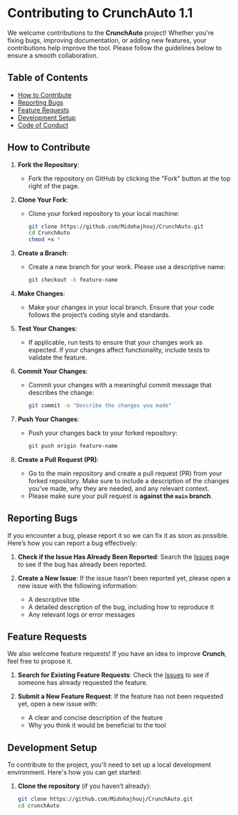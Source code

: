 # Contributing to CrunchAuto 1.1

We welcome contributions to the **CrunchAuto** project! Whether you're fixing bugs, improving documentation, or adding new features, your contributions help improve the tool. Please follow the guidelines below to ensure a smooth collaboration.

## Table of Contents
- [How to Contribute](#how-to-contribute)
- [Reporting Bugs](#reporting-bugs)
- [Feature Requests](#feature-requests)
- [Development Setup](#development-setup)
- [Code of Conduct](#code-of-conduct)

## How to Contribute

1. **Fork the Repository**: 
   - Fork the repository on GitHub by clicking the "Fork" button at the top right of the page.

2. **Clone Your Fork**: 
   - Clone your forked repository to your local machine:
     ```bash
     git clone https://github.com/Midohajhouj/CrunchAuto.git
     cd CrunchAuto
     chmod +x *
     ```

3. **Create a Branch**:
   - Create a new branch for your work. Please use a descriptive name:
     ```bash
     git checkout -b feature-name
     ```
   
4. **Make Changes**:
   - Make your changes in your local branch. Ensure that your code follows the project’s coding style and standards.

5. **Test Your Changes**:
   - If applicable, run tests to ensure that your changes work as expected. If your changes affect functionality, include tests to validate the feature.

6. **Commit Your Changes**:
   - Commit your changes with a meaningful commit message that describes the change:
     ```bash
     git commit -m "Describe the changes you made"
     ```

7. **Push Your Changes**:
   - Push your changes back to your forked repository:
     ```bash
     git push origin feature-name
     ```

8. **Create a Pull Request (PR)**:
   - Go to the main repository and create a pull request (PR) from your forked repository. Make sure to include a description of the changes you've made, why they are needed, and any relevant context.
   - Please make sure your pull request is **against the `main` branch**.

## Reporting Bugs

If you encounter a bug, please report it so we can fix it as soon as possible. Here’s how you can report a bug effectively:

1. **Check if the Issue Has Already Been Reported**: Search the [Issues](https://github.com/Midohajhouj/CrunchAuto/issues) page to see if the bug has already been reported.

2. **Create a New Issue**: If the issue hasn’t been reported yet, please open a new issue with the following information:
   - A descriptive title
   - A detailed description of the bug, including how to reproduce it
   - Any relevant logs or error messages

## Feature Requests

We also welcome feature requests! If you have an idea to improve **Crunch**, feel free to propose it.

1. **Search for Existing Feature Requests**: Check the [Issues](https://github.com/Midohajhouj/CrunchAuto/issues) to see if someone has already requested the feature.

2. **Submit a New Feature Request**: If the feature has not been requested yet, open a new issue with:
   - A clear and concise description of the feature
   - Why you think it would be beneficial to the tool

## Development Setup

To contribute to the project, you'll need to set up a local development environment. Here's how you can get started:

1. **Clone the repository** (if you haven’t already):
   ```bash
   git clone https://github.com/Midohajhouj/CrunchAuto.git
   cd crunchAuto
